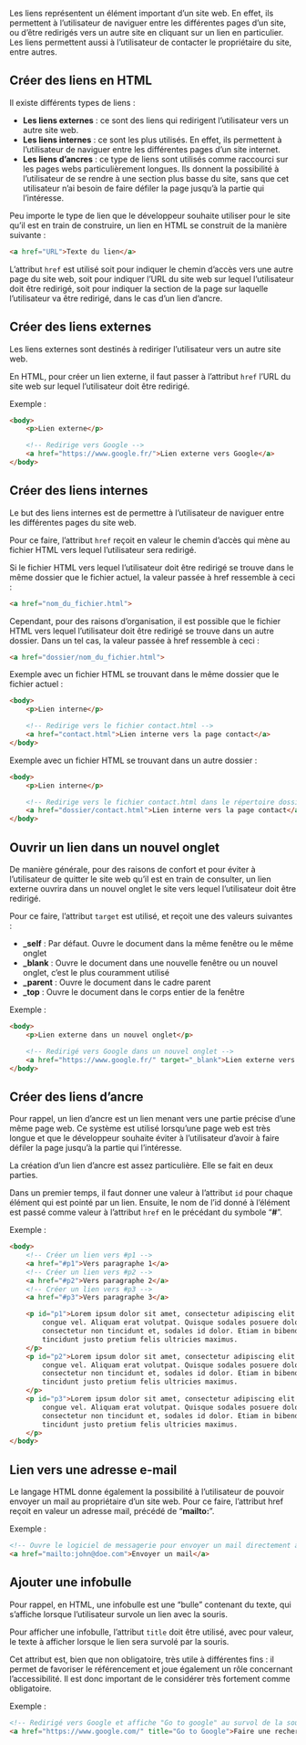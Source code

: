 Les liens représentent un élément important d’un site web. En effet, ils permettent à l’utilisateur de naviguer entre les différentes pages d’un site, ou d’être redirigés vers un autre site en cliquant sur un lien en particulier. Les liens permettent aussi à l’utilisateur de contacter le propriétaire du site, entre autres.

## Créer des liens en HTML

Il existe différents types de liens :

- **Les liens externes** : ce sont des liens qui redirigent l’utilisateur vers un autre site web.
- **Les liens internes** :  ce sont les plus utilisés. En effet, ils permettent à l’utilisateur de naviguer entre les différentes pages d’un site internet.
- **Les liens d’ancres** : ce type de liens sont utilisés comme raccourci sur les pages webs particulièrement longues. Ils donnent la possibilité à l’utilisateur de se rendre à une section plus basse du site, sans que cet utilisateur n’ai besoin de faire défiler la page jusqu’à la partie qui l’intéresse. 

Peu importe le type de lien que le développeur souhaite utiliser pour le site qu’il est en train de construire, un lien en HTML se construit de la manière suivante :

```html
<a href="URL">Texte du lien</a>
```

L’attribut ```href``` est utilisé soit pour indiquer le chemin d’accès vers une autre page du site web, soit pour indiquer l’URL du site web sur lequel l’utilisateur doit être redirigé, soit pour indiquer la section de la page sur laquelle l’utilisateur va être redirigé, dans le cas d’un lien d’ancre. 

## Créer des liens externes

Les liens externes sont destinés à rediriger l’utilisateur vers un autre site web.

En HTML, pour créer un lien externe, il faut passer à l’attribut ```href``` l’URL du site web sur lequel l’utilisateur doit être redirigé.

Exemple :

```html
<body>
    <p>Lien externe</p>

    <!-- Redirige vers Google -->
    <a href="https://www.google.fr/">Lien externe vers Google</a>
</body>
```

## Créer des liens internes 

Le but des liens internes est de permettre à l’utilisateur de naviguer entre les différentes pages du site web.

Pour ce faire, l’attribut ```href``` reçoit en valeur le chemin d’accès qui mène au fichier HTML vers lequel l’utilisateur sera redirigé. 

Si le fichier HTML vers lequel l’utilisateur doit être redirigé se trouve dans le même dossier que le fichier actuel, la valeur passée à href ressemble à ceci :

```html
<a href="nom_du_fichier.html">
```

Cependant, pour des raisons d’organisation, il est possible que le fichier HTML vers lequel l’utilisateur doit être redirigé se trouve dans un autre dossier. Dans un tel cas, la valeur passée à href ressemble à ceci :

```html
<a href="dossier/nom_du_fichier.html">
```

Exemple avec un fichier HTML se trouvant dans le même dossier que le fichier actuel :

```html
<body>
    <p>Lien interne</p>

    <!-- Redirige vers le fichier contact.html -->
    <a href="contact.html">Lien interne vers la page contact</a>
</body>
```

Exemple avec un fichier HTML se trouvant dans un autre dossier :

```html
<body>
    <p>Lien interne</p>

    <!-- Redirige vers le fichier contact.html dans le répertoire dossier -->
    <a href="dossier/contact.html">Lien interne vers la page contact</a>
</body>
```

## Ouvrir un lien dans un nouvel onglet 

De manière générale, pour des raisons de confort et pour éviter à l’utilisateur de quitter le site web qu’il est en train de consulter, un lien externe ouvrira dans un nouvel onglet le site vers lequel l’utilisateur doit être redirigé.

Pour ce faire, l’attribut ```target``` est utilisé, et reçoit une des valeurs suivantes :

- **_self** : Par défaut. Ouvre le document dans la même fenêtre ou le même onglet
- **_blank** : Ouvre le document dans une nouvelle fenêtre ou un nouvel onglet, c’est le plus couramment utilisé
- **_parent** : Ouvre le document dans le cadre parent
- **_top** : Ouvre le document dans le corps entier de la fenêtre

Exemple :

```html
<body>
    <p>Lien externe dans un nouvel onglet</p>

    <!-- Redirigé vers Google dans un nouvel onglet -->
    <a href="https://www.google.fr/" target="_blank">Lien externe vers Google</a>
</body>
```

## Créer des liens d’ancre

Pour rappel, un lien d’ancre est un lien menant vers une partie précise d’une même page web. Ce système est utilisé lorsqu’une page web est très longue et que le développeur souhaite éviter à l’utilisateur d’avoir à faire défiler la page jusqu’à la partie qui l’intéresse.

La création d’un lien d’ancre est assez particulière. Elle se fait en deux parties. 

Dans un premier temps, il faut donner une valeur à l’attribut ```id``` pour chaque élément qui est pointé par un lien. Ensuite, le nom de l’id donné à l’élément est passé comme valeur à l’attribut ```href``` en le précédant du symbole “**#**”.

Exemple :

```html
<body>
    <!-- Créer un lien vers #p1 -->
    <a href="#p1">Vers paragraphe 1</a>
    <!-- Créer un lien vers #p2 -->
    <a href="#p2">Vers paragraphe 2</a>
    <!-- Créer un lien vers #p3 -->
    <a href="#p3">Vers paragraphe 3</a>

    <p id="p1">Lorem ipsum dolor sit amet, consectetur adipiscing elit. Nullam accumsan arcu nisi, quis efficitur diam
        congue vel. Aliquam erat volutpat. Quisque sodales posuere dolor vitae tempus. Curabitur ligula sapien,
        consectetur non tincidunt et, sodales id dolor. Etiam in bibendum velit. Sed tristique bibendum eleifend. Etiam
        tincidunt justo pretium felis ultricies maximus.
    </p>
    <p id="p2">Lorem ipsum dolor sit amet, consectetur adipiscing elit. Nullam accumsan arcu nisi, quis efficitur diam
        congue vel. Aliquam erat volutpat. Quisque sodales posuere dolor vitae tempus. Curabitur ligula sapien,
        consectetur non tincidunt et, sodales id dolor. Etiam in bibendum velit. Sed tristique bibendum eleifend. Etiam
        tincidunt justo pretium felis ultricies maximus.
    </p>
    <p id="p3">Lorem ipsum dolor sit amet, consectetur adipiscing elit. Nullam accumsan arcu nisi, quis efficitur diam
        congue vel. Aliquam erat volutpat. Quisque sodales posuere dolor vitae tempus. Curabitur ligula sapien,
        consectetur non tincidunt et, sodales id dolor. Etiam in bibendum velit. Sed tristique bibendum eleifend. Etiam
        tincidunt justo pretium felis ultricies maximus.
    </p>
</body>
```

## Lien vers une adresse e-mail

Le langage HTML donne également la possibilité à l’utilisateur de pouvoir envoyer un mail au propriétaire d’un site web. Pour ce faire, l’attribut href reçoit en valeur un adresse mail, précédé de “**mailto:**”.

Exemple :

```html
<!-- Ouvre le logiciel de messagerie pour envoyer un mail directement à l'adresse mail john@doe.com -->
<a href="mailto:john@doe.com">Envoyer un mail</a>
```

## Ajouter une infobulle

Pour rappel, en HTML, une infobulle est une “bulle” contenant du texte, qui s’affiche lorsque l’utilisateur survole un lien avec la souris. 

Pour afficher une infobulle, l’attribut ```title``` doit être utilisé, avec pour valeur, le texte à afficher lorsque le lien sera survolé par la souris.

Cet attribut est, bien que non obligatoire, très utile à différentes fins : il permet de favoriser le référencement et joue également un rôle concernant l’accessibilité. Il est donc important de le considérer très fortement comme obligatoire.

Exemple :

```html
<!-- Redirigé vers Google et affiche "Go to google" au survol de la souris -->
<a href="https://www.google.com/" title="Go to Google">Faire une recherche</a>
```